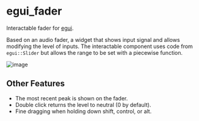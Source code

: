 # egui_fader
Interactable fader for [egui](https://github.com/emilk/egui).

Based on an audio fader, a widget that shows input signal and allows modifying the level of inputs. The interactable component uses code from `egui::Slider` but allows the range to be set with a piecewise function.

![image](https://github.com/user-attachments/assets/4a2a78b9-9936-4977-ba53-7fcefde56743)

## Other Features
- The most recent peak is shown on the fader.
- Double click returns the level to neutral (0 by default).
- Fine dragging when holding down shift, control, or alt.
